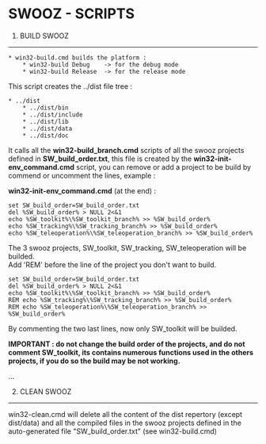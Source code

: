 SWOOZ - SCRIPTS
===============

1. BUILD SWOOZ
--------------

	* win32-build.cmd builds the platform :
		* win32-build Debug    -> for the debug mode
		* win32-build Release  -> for the release mode
	
This script creates the ../dist file tree :  

	* ../dist
		* ../dist/bin
		* ../dist/include
		* ../dist/lib
		* ../dist/data
		* ../dist/doc

It calls all the **win32-build_branch.cmd** scripts of all the swooz projects defined in **SW_build_order.txt**,
this file is created by the **win32-init-env_command.cmd** script, you can remove or add a project to be build
by commend or uncomment the lines, example :

**win32-init-env_command.cmd** (at the end) :

	set SW_build_order=SW_build_order.txt
	del %SW_build_order% > NULL 2<&1
	echo %SW_toolkit%\%SW_toolkit_branch% >> %SW_build_order%
	echo %SW_tracking%\%SW_tracking_branch% >> %SW_build_order%
	echo %SW_teleoperation%\%SW_teleoperation_branch% >> %SW_build_order%
	
The 3 swooz projects, SW_toolkit, SW_tracking, SW_teleoperation will be builded.  
Add 'REM' before the line of the project you don't want to build.
	
	set SW_build_order=SW_build_order.txt
	del %SW_build_order% > NULL 2<&1
	echo %SW_toolkit%\%SW_toolkit_branch% >> %SW_build_order%
	REM echo %SW_tracking%\%SW_tracking_branch% >> %SW_build_order%
	REM echo %SW_teleoperation%\%SW_teleoperation_branch% >> %SW_build_order%	
	
By commenting the two last lines, now only SW_toolkit will be builded.
	
__IMPORTANT : do not change the build order of the projects, and do not comment SW_toolkit, its contains numerous 
functions used in the others projects, if you do so the build may be not working.__
	
...	
	
	
2. CLEAN SWOOZ
--------------
	
win32-clean.cmd will delete all the content of the dist repertory (except dist/data) and all the compiled files
in the swooz projects defined in the auto-generated file "SW_build_order.txt" (see win32-build.cmd)
